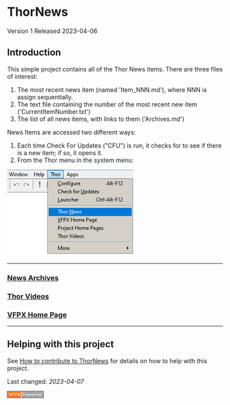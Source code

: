 # ThorNews

Version 1 Released 2023-04-06


## Introduction

This simple project contains all of the Thor News items.  There are three files of interest:
1. The most recent news item (named 'Item_NNN.md'), where NNN is assign sequentially.
2. The text file containing the number of the most recent new item ('CurrentItemNumber.txt')
3. The list of all news items, with links to them ('Archives.md')

News Items are accessed two different ways:
1. Each time Check For Updates ("CFU") is run, it checks for to see if there is a new item; if so, it opens it.
2. From the Thor menu in the system menu:

![](NewsItems/Images/ThorMenuItem.png)



---
### **[News Archives ](NewsItems/Archives.md)** 

### **[Thor Videos ](NewsItems/Thor_videos.md)** 

### **[VFPX Home Page ](http://vfpx.org)** 

---

## Helping with this project
See [How to contribute to ThorNews](.github/CONTRIBUTING.md) for details on how to help with this project.

Last changed: _2023-04-07_ 

![Picture](./NewsItems/Images/vfpxpoweredby_alternative.gif)
